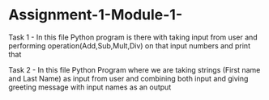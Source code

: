 # Assignment-1-Module-1-
Task 1 - In this file Python program is there with taking input from user and performing operation(Add,Sub,Mult,Div) on that input numbers and print that

Task 2 - In this file Python Program where we are taking strings (First name and Last Name) as input from user and combining both input and giving greeting message with input names as an output
